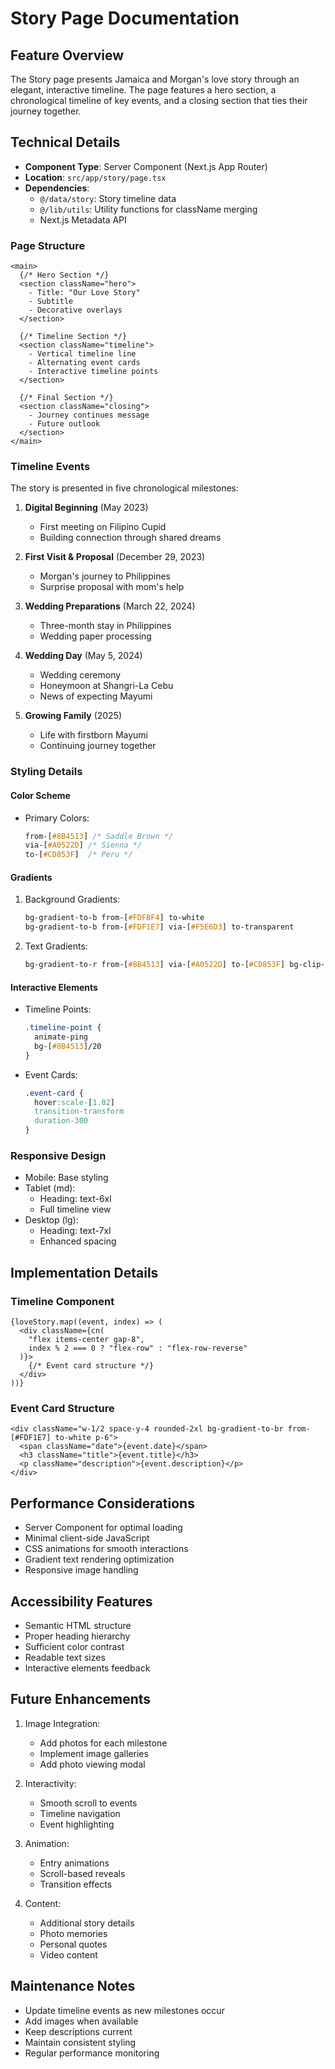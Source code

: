 # Story Page Documentation

## Feature Overview
The Story page presents Jamaica and Morgan's love story through an elegant, interactive timeline. The page features a hero section, a chronological timeline of key events, and a closing section that ties their journey together.

## Technical Details
- **Component Type**: Server Component (Next.js App Router)
- **Location**: `src/app/story/page.tsx`
- **Dependencies**:
  - `@/data/story`: Story timeline data
  - `@/lib/utils`: Utility functions for className merging
  - Next.js Metadata API

### Page Structure
```tsx
<main>
  {/* Hero Section */}
  <section className="hero">
    - Title: "Our Love Story"
    - Subtitle
    - Decorative overlays
  </section>

  {/* Timeline Section */}
  <section className="timeline">
    - Vertical timeline line
    - Alternating event cards
    - Interactive timeline points
  </section>

  {/* Final Section */}
  <section className="closing">
    - Journey continues message
    - Future outlook
  </section>
</main>
```

### Timeline Events
The story is presented in five chronological milestones:
1. **Digital Beginning** (May 2023)
   - First meeting on Filipino Cupid
   - Building connection through shared dreams

2. **First Visit & Proposal** (December 29, 2023)
   - Morgan's journey to Philippines
   - Surprise proposal with mom's help

3. **Wedding Preparations** (March 22, 2024)
   - Three-month stay in Philippines
   - Wedding paper processing

4. **Wedding Day** (May 5, 2024)
   - Wedding ceremony
   - Honeymoon at Shangri-La Cebu
   - News of expecting Mayumi

5. **Growing Family** (2025)
   - Life with firstborn Mayumi
   - Continuing journey together

### Styling Details
#### Color Scheme
- Primary Colors:
  ```css
  from-[#8B4513] /* Saddle Brown */
  via-[#A0522D] /* Sienna */
  to-[#CD853F]  /* Peru */
  ```

#### Gradients
1. Background Gradients:
   ```css
   bg-gradient-to-b from-[#FDF8F4] to-white
   bg-gradient-to-b from-[#FDF1E7] via-[#F5E6D3] to-transparent
   ```

2. Text Gradients:
   ```css
   bg-gradient-to-r from-[#8B4513] via-[#A0522D] to-[#CD853F] bg-clip-text
   ```

#### Interactive Elements
- Timeline Points:
  ```css
  .timeline-point {
    animate-ping
    bg-[#8B4513]/20
  }
  ```
- Event Cards:
  ```css
  .event-card {
    hover:scale-[1.02]
    transition-transform
    duration-300
  }
  ```

### Responsive Design
- Mobile: Base styling
- Tablet (md):
  - Heading: text-6xl
  - Full timeline view
- Desktop (lg):
  - Heading: text-7xl
  - Enhanced spacing

## Implementation Details
### Timeline Component
```tsx
{loveStory.map((event, index) => (
  <div className={cn(
    "flex items-center gap-8",
    index % 2 === 0 ? "flex-row" : "flex-row-reverse"
  )}>
    {/* Event card structure */}
  </div>
))}
```

### Event Card Structure
```tsx
<div className="w-1/2 space-y-4 rounded-2xl bg-gradient-to-br from-[#FDF1E7] to-white p-6">
  <span className="date">{event.date}</span>
  <h3 className="title">{event.title}</h3>
  <p className="description">{event.description}</p>
</div>
```

## Performance Considerations
- Server Component for optimal loading
- Minimal client-side JavaScript
- CSS animations for smooth interactions
- Gradient text rendering optimization
- Responsive image handling

## Accessibility Features
- Semantic HTML structure
- Proper heading hierarchy
- Sufficient color contrast
- Readable text sizes
- Interactive elements feedback

## Future Enhancements
1. Image Integration:
   - Add photos for each milestone
   - Implement image galleries
   - Add photo viewing modal

2. Interactivity:
   - Smooth scroll to events
   - Timeline navigation
   - Event highlighting

3. Animation:
   - Entry animations
   - Scroll-based reveals
   - Transition effects

4. Content:
   - Additional story details
   - Photo memories
   - Personal quotes
   - Video content

## Maintenance Notes
- Update timeline events as new milestones occur
- Add images when available
- Keep descriptions current
- Maintain consistent styling
- Regular performance monitoring

